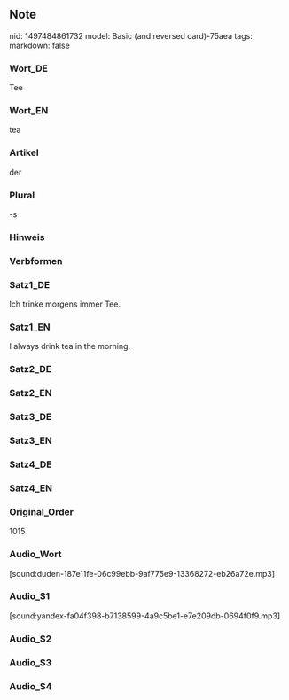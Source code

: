 ## Note
nid: 1497484861732
model: Basic (and reversed card)-75aea
tags: 
markdown: false

### Wort_DE
Tee

### Wort_EN
tea

### Artikel
der

### Plural
-s

### Hinweis


### Verbformen


### Satz1_DE
Ich trinke morgens immer Tee.

### Satz1_EN
I always drink tea in the morning.

### Satz2_DE


### Satz2_EN


### Satz3_DE


### Satz3_EN


### Satz4_DE


### Satz4_EN


### Original_Order
1015

### Audio_Wort
[sound:duden-187e11fe-06c99ebb-9af775e9-13368272-eb26a72e.mp3]

### Audio_S1
[sound:yandex-fa04f398-b7138599-4a9c5be1-e7e209db-0694f0f9.mp3]

### Audio_S2


### Audio_S3


### Audio_S4

